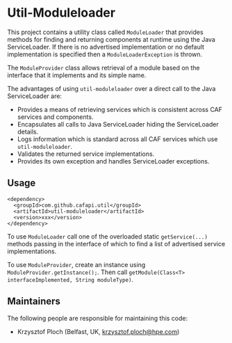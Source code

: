 # Util-Moduleloader

This project contains a utility class called `ModuleLoader` that provides methods for finding and returning components at runtime using the Java ServiceLoader. If there is no advertised implementation or no default implementation is specified then a `ModuleLoaderException` is thrown.

The `ModuleProvider` class allows retrieval of a module based on the interface that it implements and its simple name.

The advantages of using `util-moduleloader` over a direct call to the Java ServiceLoader are:

- Provides a means of retrieving services which is consistent across CAF services and components.
- Encapsulates all calls to Java ServiceLoader hiding the ServiceLoader details.
- Logs information which is standard across all CAF services which use `util-moduleloader`.
- Validates the returned service implementations.
- Provides its own exception and handles ServiceLoader exceptions.

## Usage

```
<dependency>
  <groupId>com.github.cafapi.util</groupId>
  <artifactId>util-moduleloader</artifactId>
  <version>xxx</version>
</dependency>
```

To use `ModuleLoader` call one of the overloaded static `getService(...)` methods passing in the interface of which to find a list of advertised service implementations.

To use `ModuleProvider`, create an instance using `ModuleProvider.getInstance();`. Then call `getModule(Class<T> interfaceImplemented, String moduleType)`.

## Maintainers

The following people are responsible for maintaining this code:

- Krzysztof Ploch (Belfast, UK, krzysztof.ploch@hpe.com)
